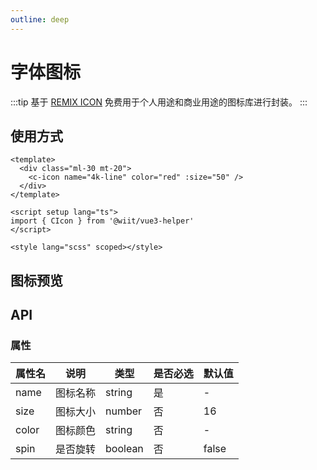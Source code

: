 ```yaml
---
outline: deep
---
```


<script setup>
import '@wiit/vue3-helper/dist/fonts.css'
import '@wiit/vue3-helper/dist/remix.css'
import IconList from './components/icon-list.vue'
</script>

# 字体图标

:::tip
基于 [REMIX ICON](https://remixicon.com/) 免费用于个人用途和商业用途的图标库进行封装。
:::

## 使用方式

```vue
<template>
  <div class="ml-30 mt-20">
    <c-icon name="4k-line" color="red" :size="50" />
  </div>
</template>

<script setup lang="ts">
import { CIcon } from '@wiit/vue3-helper'
</script>

<style lang="scss" scoped></style>

```

## 图标预览

<IconList />

## API

### 属性

| 属性名 | 说明 | 类型 | 是否必选 | 默认值 |
| --- | --- | --- | --- | --- |
| name | 图标名称 | string | 是 | - |
| size | 图标大小 | number | 否 | 16 |
| color | 图标颜色 | string | 否 | - |
| spin | 是否旋转 | boolean | 否 | false |
